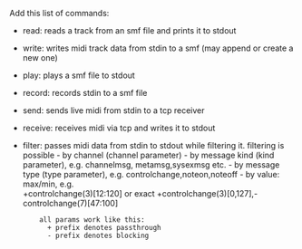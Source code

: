
Add this list of commands:

- read: reads a track from an smf file and prints it to stdout
- write: writes midi track data from stdin to a smf (may append or create a new one)
- play: plays a smf file to stdout
- record: records stdin to a smf file
- send: sends live midi from stdin to a tcp receiver
- receive: receives midi via tcp and writes it to stdout
- filter: passes midi data from stdin to stdout while filtering it.
          filtering is possible
          - by channel (channel parameter)
          - by message kind (kind parameter), e.g. channelmsg, metamsg,sysexmsg etc.
          - by message type (type parameter), e.g. controlchange,noteon,noteoff
          - by value: max/min, e.g.  
             +controlchange(3)[12:120]
            or exact
             +controlchange(3)[0,127],-controlchange(7)[47:100]
        
          all params work like this:
            + prefix denotes passthrough
            - prefix denotes blocking
        